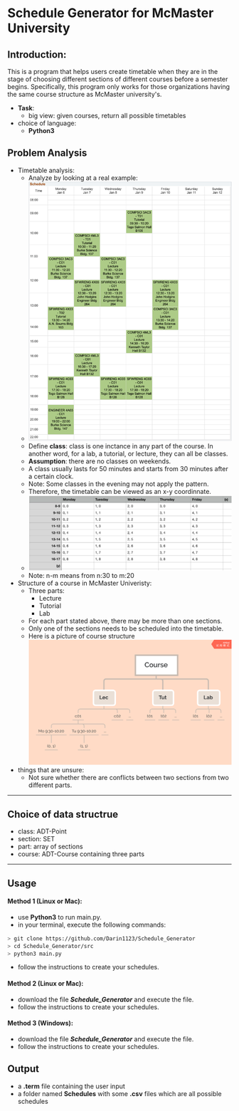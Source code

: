 # Schedule Generator for McMaster University 
## Introduction:
This is a program that helps users create timetable when they are in the stage of choosing different sections of different courses before a semester begins. Specifically, this program only works for those organizations having the same course structure as McMaster university's.

   - **Task**: 
      - big view: given courses, return all possible timetables  
   - choice of language: 
      - **Python3**

## Problem Analysis
   - Timetable analysis:
      - Analyze by looking at a real example:
      - ![avatar](md_img/schedule_example.png)
      - Define **class**: class is one inctance in any part of the course. 
      In another word, for a lab, a tutorial, or lecture, they can all be  classes.
      - **Assumption**: there are no classes on weekends.
      - A class usually lasts for 50 minutes and starts from 30 minutes after a certain clock.
      - Note: Some classes in the evening may not apply the pattern.
      - Therefore, the timetable can be viewed as an x-y coordinnate.
      - ![avatar](md_img/coordinate_table.png)
      - Note: n-m means from n:30 to m:20
   - Structure of a course in McMaster Univeristy:
      - Three parts:
         - Lecture
         - Tutorial
         - Lab
      - For each part stated above, there may be more than one sections. 
      - Only one of the sections needs to be scheduled into the timetable.
      - Here is a picture of course structure![avatar](md_img/course_structure.png)
   - things that are unsure:
      - Not sure whether there are conflicts between two sections from two different parts.
---------
## Choice of data structrue
   - class: ADT-Point
   - section: SET
   - part: array of sections
   - course: ADT-Course containing three parts
---------
## Usage
#### Method 1 (Linux or Mac):
   - use **Python3** to run main.py.
   - in your terminal, execute the following commands:
   ```bash
   > git clone https://github.com/Darin1123/Schedule_Generator
   > cd Schedule_Generator/src
   > python3 main.py
   ```
   - follow the instructions to create your schedules.
#### Method 2 (Linux or Mac):
   - download the file **_Schedule_Generator_** and execute the file.
   - follow the instructions to create your schedules.
#### Method 3 (Windows):
   - download the file **_Schedule_Generator_** and execute the file.
   - follow the instructions to create your schedules.
## Output
   - a **.term** file containing the user input
   - a folder named **Schedules** with some **.csv** files which are all possible schedules
